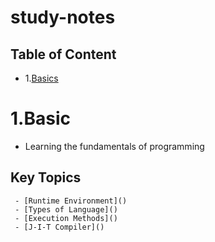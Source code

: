 # study-notes

## Table of Content

-   1.[Basics](#1basic)

# 1.Basic

-   Learning the fundamentals of programming

## Key Topics

     - [Runtime Environment]()
     - [Types of Language]()
     - [Execution Methods]()
     - [J-I-T Compiler]()
